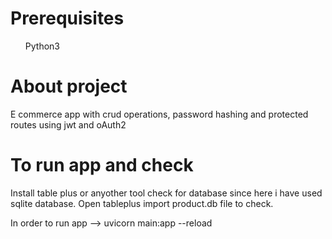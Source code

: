 <h1>Prerequisites</h1>
<ol>Python3 </ol>

<H1>About project</H1>
<p>E commerce app  with crud operations, password hashing and  protected routes using jwt and oAuth2</p>
<h1>To run app and check</h1>
<P> Install table plus or anyother tool check for database since here i have used sqlite database. Open tableplus import product.db file  to check.</P>
<p>In order to run app  --> uvicorn main:app --reload</p>


